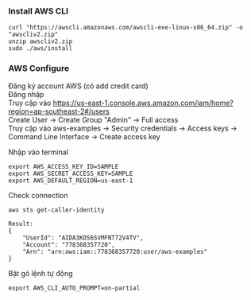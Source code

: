 ### Install AWS CLI

```
curl "https://awscli.amazonaws.com/awscli-exe-linux-x86_64.zip" -o "awscliv2.zip"
unzip awscliv2.zip
sudo ./aws/install
```

### AWS Configure

Đăng ký account AWS (có add credit card)  
Đăng nhập  
Truy cập vào https://us-east-1.console.aws.amazon.com/iam/home?region=ap-southeast-2#/users  
Create User -> Create Group "Admin" -> Full access  
Truy cập vào aws-examples -> Security credentials -> Access keys -> Command Line Interface -> Create access key

Nhập vào terminal

```code
export AWS_ACCESS_KEY_ID=SAMPLE
export AWS_SECRET_ACCESS_KEY=SAMPLE
export AWS_DEFAULT_REGION=us-east-1
```

Check connection

```
aws sts get-caller-identity

Result:
{
    "UserId": "AIDA3KOS6SVMFNT72V4TV",
    "Account": "778368357720",
    "Arn": "arn:aws:iam::778368357720:user/aws-examples"
}
```

Bật gõ lệnh tự động

```
export AWS_CLI_AUTO_PROMPT=on-partial
```
